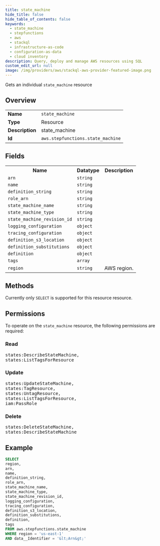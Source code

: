 ```yaml
---
title: state_machine
hide_title: false
hide_table_of_contents: false
keywords:
  - state_machine
  - stepfunctions
  - aws
  - stackql
  - infrastructure-as-code
  - configuration-as-data
  - cloud inventory
description: Query, deploy and manage AWS resources using SQL
custom_edit_url: null
image: /img/providers/aws/stackql-aws-provider-featured-image.png
---
```

Gets an individual <code>state_machine</code> resource

## Overview
<table><tbody>
<tr><td><b>Name</b></td><td><code>state_machine</code></td></tr>
<tr><td><b>Type</b></td><td>Resource</td></tr>
<tr><td><b>Description</b></td><td>state_machine</td></tr>
<tr><td><b>Id</b></td><td><code>aws.stepfunctions.state_machine</code></td></tr>
</tbody></table>

## Fields
<table><tbody>
<tr><th>Name</th><th>Datatype</th><th>Description</th></tr>
<tr><td><code>arn</code></td><td><code>string</code></td><td></td></tr>
<tr><td><code>name</code></td><td><code>string</code></td><td></td></tr>
<tr><td><code>definition_string</code></td><td><code>string</code></td><td></td></tr>
<tr><td><code>role_arn</code></td><td><code>string</code></td><td></td></tr>
<tr><td><code>state_machine_name</code></td><td><code>string</code></td><td></td></tr>
<tr><td><code>state_machine_type</code></td><td><code>string</code></td><td></td></tr>
<tr><td><code>state_machine_revision_id</code></td><td><code>string</code></td><td></td></tr>
<tr><td><code>logging_configuration</code></td><td><code>object</code></td><td></td></tr>
<tr><td><code>tracing_configuration</code></td><td><code>object</code></td><td></td></tr>
<tr><td><code>definition_s3_location</code></td><td><code>object</code></td><td></td></tr>
<tr><td><code>definition_substitutions</code></td><td><code>object</code></td><td></td></tr>
<tr><td><code>definition</code></td><td><code>object</code></td><td></td></tr>
<tr><td><code>tags</code></td><td><code>array</code></td><td></td></tr>
<tr><td><code>region</code></td><td><code>string</code></td><td>AWS region.</td></tr>

</tbody></table>

## Methods
Currently only <code>SELECT</code> is supported for this resource resource.

## Permissions

To operate on the <code>state_machine</code> resource, the following permissions are required:

### Read
<pre>
states:DescribeStateMachine,
states:ListTagsForResource</pre>

### Update
<pre>
states:UpdateStateMachine,
states:TagResource,
states:UntagResource,
states:ListTagsForResource,
iam:PassRole</pre>

### Delete
<pre>
states:DeleteStateMachine,
states:DescribeStateMachine</pre>


## Example
```sql
SELECT
region,
arn,
name,
definition_string,
role_arn,
state_machine_name,
state_machine_type,
state_machine_revision_id,
logging_configuration,
tracing_configuration,
definition_s3_location,
definition_substitutions,
definition,
tags
FROM aws.stepfunctions.state_machine
WHERE region = 'us-east-1'
AND data__Identifier = '&lt;Arn&gt;'
```
